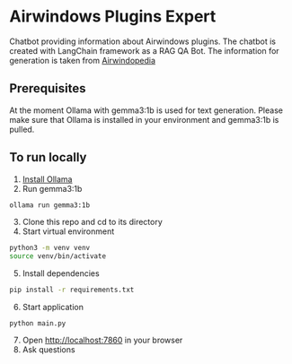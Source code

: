 # Airwindows Plugins Expert
Chatbot providing information about Airwindows plugins. The chatbot 
is created with LangChain framework as a RAG QA Bot. The information 
for generation is taken from [Airwindopedia](https://www.airwindows.com/wp-content/uploads/Airwindopedia.txt)

## Prerequisites
At the moment Ollama with gemma3:1b is used for text generation. Please
make sure that Ollama is installed in your environment and gemma3:1b
is pulled.

## To run locally
1. [Install Ollama](https://ollama.com/download)
2. Run gemma3:1b 
```bash
ollama run gemma3:1b
```
3. Clone this repo and cd to its directory
4. Start virtual environment
```bash
python3 -m venv venv
source venv/bin/activate
 ```
5. Install dependencies
```bash
pip install -r requirements.txt
```
6. Start application
```shell
python main.py
```
7. Open [http://localhost:7860](http://localhost:7860) in your browser
8. Ask questions